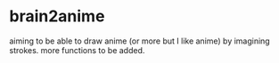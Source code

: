 # brain2anime
aiming to be able to draw anime (or more but I like anime) by imagining strokes. more functions to be added.
